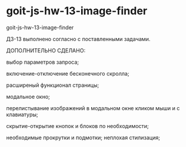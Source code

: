 # goit-js-hw-13-image-finder

goit-js-hw-13-image-finder

ДЗ-13 выполнено согласно с поставленными задачами.

ДОПОЛНИТЕЛЬНО СДЕЛАНО:

выбор параметров запроса;

включение-отключение бесконечного скролла;

расширеный функционал страницы;

модальное окно;

перелистывание изображений в модальном окне кликом мыши и с клавиатуры;

скрытие-открытие кнопок и блоков по необходимости;

необходимые прокрутки и подмотки; неплохая стилизация;
